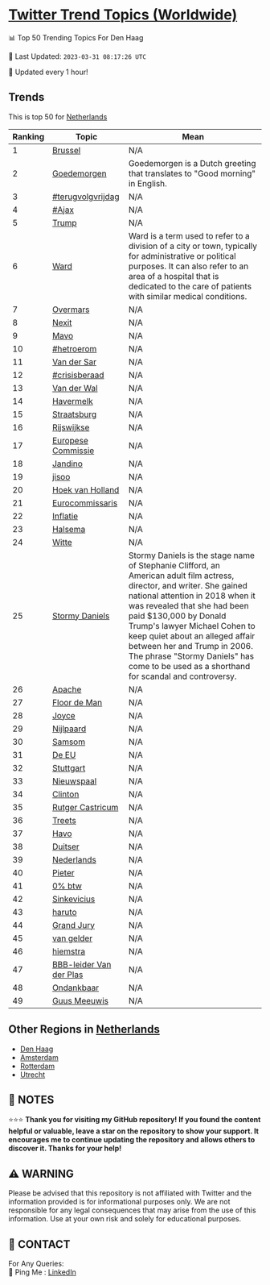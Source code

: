 [Twitter Trend Topics (Worldwide)](https://github.com/ErcinDedeoglu/Twitter-Trend-Topics)
==========


📊 Top 50 Trending Topics For Den Haag

📆 Last Updated: `2023-03-31 08:17:26 UTC`

🔧 Updated every 1 hour!


## Trends

This is top 50 for [Netherlands](</Netherlands>)

| Ranking | Topic | Mean |
| ------- | ------------ | ------------ |
| 1 | [Brussel](http://twitter.com/search?q=Brussel) | N/A |
| 2 | [Goedemorgen](http://twitter.com/search?q=Goedemorgen) | Goedemorgen is a Dutch greeting that translates to "Good morning" in English. |
| 3 | [#terugvolgvrijdag](http://twitter.com/search?q=%23terugvolgvrijdag) | N/A |
| 4 | [#Ajax](http://twitter.com/search?q=%23Ajax) | N/A |
| 5 | [Trump](http://twitter.com/search?q=Trump) | N/A |
| 6 | [Ward](http://twitter.com/search?q=Ward) | Ward is a term used to refer to a division of a city or town, typically for administrative or political purposes. It can also refer to an area of a hospital that is dedicated to the care of patients with similar medical conditions. |
| 7 | [Overmars](http://twitter.com/search?q=Overmars) | N/A |
| 8 | [Nexit](http://twitter.com/search?q=Nexit) | N/A |
| 9 | [Mavo](http://twitter.com/search?q=Mavo) | N/A |
| 10 | [#hetroerom](http://twitter.com/search?q=%23hetroerom) | N/A |
| 11 | [Van der Sar](http://twitter.com/search?q=Van+der+Sar) | N/A |
| 12 | [#crisisberaad](http://twitter.com/search?q=%23crisisberaad) | N/A |
| 13 | [Van der Wal](http://twitter.com/search?q=Van+der+Wal) | N/A |
| 14 | [Havermelk](http://twitter.com/search?q=Havermelk) | N/A |
| 15 | [Straatsburg](http://twitter.com/search?q=Straatsburg) | N/A |
| 16 | [Rijswijkse](http://twitter.com/search?q=Rijswijkse) | N/A |
| 17 | [Europese Commissie](http://twitter.com/search?q=Europese+Commissie) | N/A |
| 18 | [Jandino](http://twitter.com/search?q=Jandino) | N/A |
| 19 | [jisoo](http://twitter.com/search?q=jisoo) | N/A |
| 20 | [Hoek van Holland](http://twitter.com/search?q=Hoek+van+Holland) | N/A |
| 21 | [Eurocommissaris](http://twitter.com/search?q=Eurocommissaris) | N/A |
| 22 | [Inflatie](http://twitter.com/search?q=Inflatie) | N/A |
| 23 | [Halsema](http://twitter.com/search?q=Halsema) | N/A |
| 24 | [Witte](http://twitter.com/search?q=Witte) | N/A |
| 25 | [Stormy Daniels](http://twitter.com/search?q=Stormy+Daniels) | Stormy Daniels is the stage name of Stephanie Clifford, an American adult film actress, director, and writer. She gained national attention in 2018 when it was revealed that she had been paid $130,000 by Donald Trump's lawyer Michael Cohen to keep quiet about an alleged affair between her and Trump in 2006. The phrase "Stormy Daniels" has come to be used as a shorthand for scandal and controversy. |
| 26 | [Apache](http://twitter.com/search?q=Apache) | N/A |
| 27 | [Floor de Man](http://twitter.com/search?q=Floor+de+Man) | N/A |
| 28 | [Joyce](http://twitter.com/search?q=Joyce) | N/A |
| 29 | [Nijlpaard](http://twitter.com/search?q=Nijlpaard) | N/A |
| 30 | [Samsom](http://twitter.com/search?q=Samsom) | N/A |
| 31 | [De EU](http://twitter.com/search?q=De+EU) | N/A |
| 32 | [Stuttgart](http://twitter.com/search?q=Stuttgart) | N/A |
| 33 | [Nieuwspaal](http://twitter.com/search?q=Nieuwspaal) | N/A |
| 34 | [Clinton](http://twitter.com/search?q=Clinton) | N/A |
| 35 | [Rutger Castricum](http://twitter.com/search?q=Rutger+Castricum) | N/A |
| 36 | [Treets](http://twitter.com/search?q=Treets) | N/A |
| 37 | [Havo](http://twitter.com/search?q=Havo) | N/A |
| 38 | [Duitser](http://twitter.com/search?q=Duitser) | N/A |
| 39 | [Nederlands](http://twitter.com/search?q=Nederlands) | N/A |
| 40 | [Pieter](http://twitter.com/search?q=Pieter) | N/A |
| 41 | [0% btw](http://twitter.com/search?q=0%25+btw) | N/A |
| 42 | [Sinkevicius](http://twitter.com/search?q=Sinkevicius) | N/A |
| 43 | [haruto](http://twitter.com/search?q=haruto) | N/A |
| 44 | [Grand Jury](http://twitter.com/search?q=Grand+Jury) | N/A |
| 45 | [van gelder](http://twitter.com/search?q=van+gelder) | N/A |
| 46 | [hiemstra](http://twitter.com/search?q=hiemstra) | N/A |
| 47 | [BBB-leider Van der Plas](http://twitter.com/search?q=BBB-leider+Van+der+Plas) | N/A |
| 48 | [Ondankbaar](http://twitter.com/search?q=Ondankbaar) | N/A |
| 49 | [Guus Meeuwis](http://twitter.com/search?q=Guus+Meeuwis) | N/A |



## Other Regions in [Netherlands](</Netherlands>)

* [Den Haag](</Netherlands/Den Haag.md>)
* [Amsterdam](</Netherlands/Amsterdam.md>)
* [Rotterdam](</Netherlands/Rotterdam.md>)
* [Utrecht](</Netherlands/Utrecht.md>)



## 📝 NOTES

⭐⭐⭐ **Thank you for visiting my GitHub repository! If you found the content helpful or valuable, leave a star on the repository to show your support. It encourages me to continue updating the repository and allows others to discover it. Thanks for your help!**


## ⚠️ WARNING

Please be advised that this repository is not affiliated with Twitter and the information provided is for informational purposes only. We are not responsible for any legal consequences that may arise from the use of this information. Use at your own risk and solely for educational purposes.


## 📨 CONTACT

 For Any Queries:  
            🏓 Ping Me : [LinkedIn](https://www.linkedin.com/in/ercindedeoglu/)
